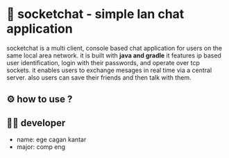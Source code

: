 # 🔌 socketchat - simple lan chat application

socketchat is a multi client, console based chat application for users on the same local area network. it is built with **java and gradle** it features ip based user identification, login with their passwords, and operate over tcp sockets. it enables users to exchange mesages in real time via a central server. also users can save their friends and then talk with them.


## ⚙️ how to use ?





## 👨‍💻 developer

- name:  ege cagan kantar
- major: comp eng

